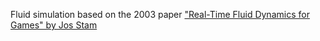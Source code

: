 Fluid simulation based on the 2003 paper ["Real-Time Fluid Dynamics for Games" by Jos Stam](https://www.researchgate.net/publication/2560062_Real-Time_Fluid_Dynamics_for_Games)